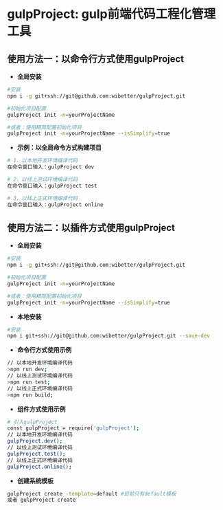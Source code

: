 # gulpProject: gulp前端代码工程化管理工具

## 使用方法一：以命令行方式使用gulpProject

- **全局安装**

```bash
#安装
npm i -g git+ssh://git@github.com:wibetter/gulpProject.git
```

```bash
#初始化项目配置
gulpProject init -n=yourProjectName

#或者：使用精简配置初始化项目
gulpProject init -n=yourProjectName --isSimplify=true
```

- **示例：以全局命令方式构建项目**

```bash
# 1、以本地开发环境编译代码
在命令窗口输入：gulpProject dev

# 2、以线上测试环境编译代码
在命令窗口输入：gulpProject test

# 3、以线上正式环境编译代码
在命令窗口输入：gulpProject online
```

## 使用方法二：以插件方式使用gulpProject

- **全局安装**

```bash
#安装
npm i -g git+ssh://git@github.com:wibetter/gulpProject.git
```

```bash
#初始化项目配置
gulpProject init -n=yourProjectName

#或者：使用精简配置初始化项目
gulpProject init -n=yourProjectName --isSimplify=true
```

- **本地安装**

```bash
#安装
npm i git+ssh://git@github.com:wibetter/gulpProject.git --save-dev
```

- **命令行方式使用示例**

```bash
// 以本地开发环境编译代码
>npm run dev;
// 以线上测试环境编译代码
>npm run test;
// 以线上正式环境编译代码
>npm run build;
```

- **组件方式使用示例**

```bash
# 引入gulpProject
const gulpProject = require('gulpProject');
// 以本地开发环境编译代码
gulpProject.dev();
// 以线上测试环境编译代码
gulpProject.test();
// 以线上正式环境编译代码
gulpProject.online();
```

- **创建系统模板**

```bash
gulpProject create -template=default #目前只有default模板
或者 gulpProject create
```
